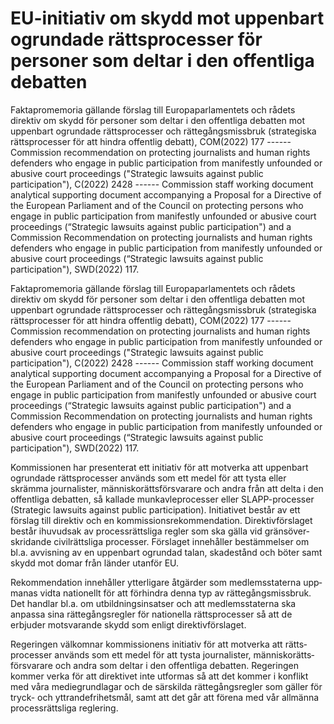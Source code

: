 # EU-initiativ om skydd mot uppenbart ogrundade rättsprocesser för personer som deltar i den offentliga debatten

Fakta­promemoria gällande förslag till Europa­parla­mentets och rådets direktiv om skydd för personer som deltar i den offent­liga debatten mot uppen­bart ogrundade rätts­processer och rätte­gångs­missbruk (strategiska rätts­processer för att hindra offentlig debatt), COM(2022) 177 ------
Commission recom­mendation on protecting journalists and human rights defenders who engage in public participation from manifestly unfounded or abusive court proceed­ings ("Strategic lawsuits against public participation"), C(2022) 2428 ------
Commission staff working docu­ment analytical supporting document accom­panying a Proposal for a Directive of the European Parlia­ment and of the Council on protecting persons who engage in public partici­pation from manifestly unfounded or abusive court proceedings (“Strategic lawsuits against public participation") and a Commission Recom­mendation on protecting journalists and human rights defenders who engage in public participation from manifestly unfounded or abusive court proceedings (“Strategic lawsuits against public participation"), SWD(2022) 117.

Fakta­promemoria gällande förslag till Europa­parla­mentets och rådets direktiv om skydd för personer som deltar i den offent­liga debatten mot uppen­bart ogrundade rätts­processer och rätte­gångs­missbruk (strategiska rätts­processer för att hindra offentlig debatt), COM(2022) 177 ------
Commission recom­mendation on protecting journalists and human rights defenders who engage in public participation from manifestly unfounded or abusive court proceed­ings ("Strategic lawsuits against public participation"), C(2022) 2428 ------
Commission staff working docu­ment analytical supporting document accom­panying a Proposal for a Directive of the European Parlia­ment and of the Council on protecting persons who engage in public partici­pation from manifestly unfounded or abusive court proceedings (“Strategic lawsuits against public participation") and a Commission Recom­mendation on protecting journalists and human rights defenders who engage in public participation from manifestly unfounded or abusive court proceedings (“Strategic lawsuits against public participation"), SWD(2022) 117.

Kommissionen har presen­terat ett initiativ för att motverka att uppen­bart ogrundade rätts­processer används som ett medel för att tysta eller skrämma journa­lister, människo­rätts­försvarare och andra från att delta i den offent­liga debatten, så kallade munkavle­processer eller SLAPP-processer (Strategic lawsuits against public participation). Initiativet består av ett förslag till direktiv och en kom­missions­rekom­menda­tion. Direktiv­förslaget består ihuvud­sak av process­rättsliga regler som ska gälla vid gräns­över­skridande civil­rätts­liga processer. Förslaget innehåller bestäm­melser om bl.a. avvis­ning av en uppen­bart ogrundad talan, skade­stånd och böter samt skydd mot domar från länder utanför EU.

Rekom­mendation inne­håller ytter­ligare åtgärder som medlems­staterna upp­manas vidta nationellt för att förhindra denna typ av rätte­gångs­missbruk. Det handlar bl.a. om utbild­nings­insatser och att medlems­staterna ska anpassa sina rätte­gångs­regler för natio­nella rätts­processer så att de erbjuder mot­svarande skydd som enligt direktiv­förslaget.

Regeringen välkom­nar kom­missionens initiativ för att motverka att rätts­processer används som ett medel för att tysta journa­lister, människo­rätts­försvarare och andra som deltar i den offent­liga debatten. Regeringen kommer verka för att direktivet inte utfor­mas så att det kommer i konflikt med våra medie­grund­lagar och de särskilda rätte­gångs­regler som gäller för tryck- och yttrande­frihets­mål, samt att det går att förena med vår all­männa process­rättsliga reglering.
